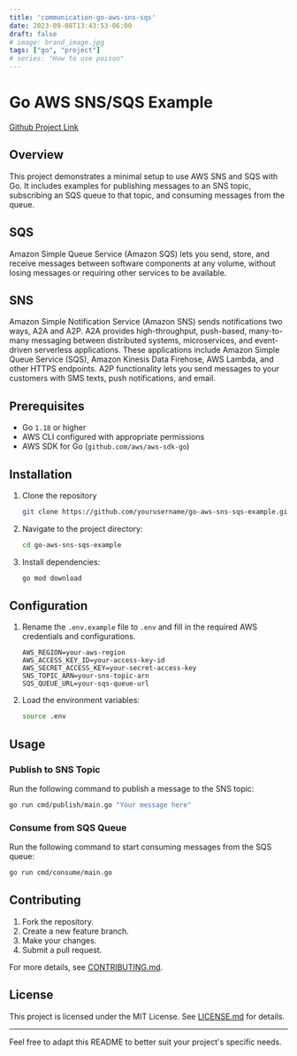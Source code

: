 ```yaml
---
title: 'communication-go-aws-sns-sqs'
date: 2023-09-08T13:43:53-06:00
draft: false
# image: brand_image.jpg
tags: ["go", "project"]
# series: "How to use poison"
---
```


# Go AWS SNS/SQS Example

[Github Project Link](https://github.com/JustJordanT/communication-go-aws-sns-sqs)

## Overview

This project demonstrates a minimal setup to use AWS SNS and SQS with Go. It includes examples for publishing messages to an SNS topic, subscribing an SQS queue to that topic, and consuming messages from the queue.

## SQS

Amazon Simple Queue Service (Amazon SQS) lets you send, store, and receive messages between software components at any volume, without losing messages or requiring other services to be available.

## SNS

Amazon Simple Notification Service (Amazon SNS) sends notifications two ways, A2A and A2P. A2A provides high-throughput, push-based, many-to-many messaging between distributed systems, microservices, and event-driven serverless applications. These applications include Amazon Simple Queue Service (SQS), Amazon Kinesis Data Firehose, AWS Lambda, and other HTTPS endpoints. A2P functionality lets you send messages to your customers with SMS texts, push notifications, and email. 

## Prerequisites

- Go `1.18` or higher
- AWS CLI configured with appropriate permissions
- AWS SDK for Go (`github.com/aws/aws-sdk-go`)

## Installation

1. Clone the repository

    ```bash
    git clone https://github.com/yourusername/go-aws-sns-sqs-example.git
    ```

2. Navigate to the project directory:

    ```bash
    cd go-aws-sns-sqs-example
    ```

3. Install dependencies:

    ```bash
    go mod download
    ```

## Configuration

1. Rename the `.env.example` file to `.env` and fill in the required AWS credentials and configurations.

    ```env
    AWS_REGION=your-aws-region
    AWS_ACCESS_KEY_ID=your-access-key-id
    AWS_SECRET_ACCESS_KEY=your-secret-access-key
    SNS_TOPIC_ARN=your-sns-topic-arn
    SQS_QUEUE_URL=your-sqs-queue-url
    ```

2. Load the environment variables:

    ```bash
    source .env
    ```

## Usage

### Publish to SNS Topic

Run the following command to publish a message to the SNS topic:

```bash
go run cmd/publish/main.go "Your message here"
```

### Consume from SQS Queue

Run the following command to start consuming messages from the SQS queue:

```bash
go run cmd/consume/main.go
```

## Contributing

1. Fork the repository.
2. Create a new feature branch.
3. Make your changes.
4. Submit a pull request.

For more details, see [CONTRIBUTING.md](CONTRIBUTING.md).

## License

This project is licensed under the MIT License. See [LICENSE.md](LICENSE.md) for details.

---

Feel free to adapt this README to better suit your project's specific needs.